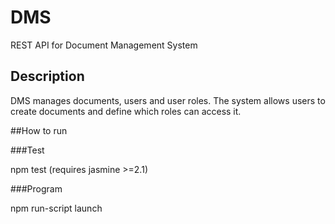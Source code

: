 # DMS

REST API for Document Management System


## Description

DMS manages documents, users and user roles. The system allows users to create documents and define which roles can access it.


##How to run

###Test

npm test (requires jasmine >=2.1)

###Program

npm run-script launch